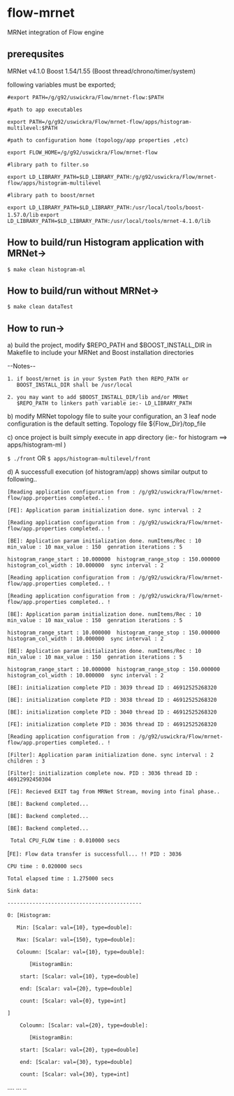 flow-mrnet
==========
MRNet integration of Flow engine

prerequsites
---------------------------------------
MRNet v4.1.0
Boost 1.54/1.55 (Boost thread/chrono/timer/system)

following variables must be exported;

`#export PATH=/g/g92/uswickra/Flow/mrnet-flow:$PATH`

`#path to app executables`

`export PATH=/g/g92/uswickra/Flow/mrnet-flow/apps/histogram-multilevel:$PATH`

`#path to configuration home (topology/app properties ,etc)`

`export FLOW_HOME=/g/g92/uswickra/Flow/mrnet-flow`

`#library path to filter.so`

`export LD_LIBRARY_PATH=$LD_LIBRARY_PATH:/g/g92/uswickra/Flow/mrnet-flow/apps/histogram-multilevel`

`#library path to boost/mrnet`

`export LD_LIBRARY_PATH=$LD_LIBRARY_PATH:/usr/local/tools/boost-1.57.0/lib`
`export LD_LIBRARY_PATH=$LD_LIBRARY_PATH:/usr/local/tools/mrnet-4.1.0/lib`

How to build/run Histogram application with MRNet->
-------------------------------------------------
`$ make clean histogram-ml`


How to build/run without MRNet->
---------------------------------------
`$ make clean dataTest`



How to run->
---------------------------------------

a) build the project, modify $REPO_PATH and $BOOST_INSTALL_DIR 
   in Makefile to include your MRNet and Boost installation directories
    
   --Notes-- 
   
    1. if boost/mrnet is in your System Path then REPO_PATH or
       BOOST_INSTALL_DIR shall be /usr/local
       
    2. you may want to add $BOOST_INSTALL_DIR/lib and/or MRNet
       $REPO_PATH to linkers path variable ie:- LD_LIBRARY_PATH


b) modify MRNet topology file to suite your configuration, an
   3 leaf node configuration is the default setting. Topology 
   file ${Flow_Dir}/top_file
           
c) once project is built simply execute in app directory (ie:- for histogram ==> apps/histogram-ml )

   `$ ./front`
   OR
   `$ apps/histogram-multilevel/front`

d) A successfull execution (of histogram/app) shows similar output to following..

`[Reading application configuration from : /g/g92/uswickra/Flow/mrnet-flow/app.properties completed.. !`

`[FE]: Application param initialization done. sync interval : 2`

`[Reading application configuration from : /g/g92/uswickra/Flow/mrnet-flow/app.properties completed.. !`

`[BE]: Application param initialization done. numItems/Rec : 10  min_value : 10 max_value : 150  genration iterations : 5`

`histogram_range_start : 10.000000  histogram_range_stop : 150.000000 histogram_col_width : 10.000000  sync interval : 2 `

`[Reading application configuration from : /g/g92/uswickra/Flow/mrnet-flow/app.properties completed.. !`

`[Reading application configuration from : /g/g92/uswickra/Flow/mrnet-flow/app.properties completed.. !`

`[BE]: Application param initialization done. numItems/Rec : 10  min_value : 10 max_value : 150  genration iterations : 5`

`histogram_range_start : 10.000000  histogram_range_stop : 150.000000 histogram_col_width : 10.000000  sync interval : 2 `

`[BE]: Application param initialization done. numItems/Rec : 10  min_value : 10 max_value : 150  genration iterations : 5`

`histogram_range_start : 10.000000  histogram_range_stop : 150.000000 histogram_col_width : 10.000000  sync interval : 2 `

`[BE]: initialization complete PID : 3039 thread ID : 46912525268320  `

`[BE]: initialization complete PID : 3038 thread ID : 46912525268320  `

`[BE]: initialization complete PID : 3040 thread ID : 46912525268320  `

`[FE]: initialization complete PID : 3036 thread ID : 46912525268320 `

`[Reading application configuration from : /g/g92/uswickra/Flow/mrnet-flow/app.properties completed.. !`

`[Filter]: Application param initialization done. sync interval : 2 children : 3 `

`[Filter]: initialization complete now. PID : 3036 thread ID : 46912992450304 `

`[FE]: Recieved EXIT tag from MRNet Stream, moving into final phase..`

`[BE]: Backend completed... `

`[BE]: Backend completed... `

`[BE]: Backend completed... `


` Total CPU_FLOW time : 0.010000 secs`

[`FE]: Flow data transfer is successfull... !! PID : 3036 `



`CPU time : 0.020000 secs`

`Total elapsed time : 1.275000 secs`

`Sink data:`

`-------------------------------------------`

`0: [Histogram: `

`    Min: [Scalar: val={10}, type=double]: `

`    Max: [Scalar: val={150}, type=double]: `

`    Coloumn: [Scalar: val={10}, type=double]: `

`        [HistogramBin: `

`    start: [Scalar: val={10}, type=double]`

`    end: [Scalar: val={20}, type=double]`

`    count: [Scalar: val={0}, type=int]`

`]`

`    Coloumn: [Scalar: val={20}, type=double]:` 

`        [HistogramBin: `

`    start: [Scalar: val={20}, type=double]`

`    end: [Scalar: val={30}, type=double]`

`    count: [Scalar: val={30}, type=int]`


....
...
..





